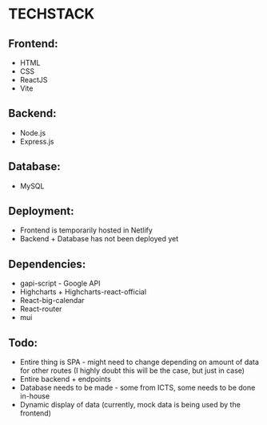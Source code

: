 # TECHSTACK  

## Frontend:  
- HTML
- CSS
- ReactJS
- Vite

## Backend:
- Node.js
- Express.js

## Database:
- MySQL

## Deployment:
- Frontend is temporarily hosted in Netlify
- Backend + Database has not been deployed yet

## Dependencies:
- gapi-script - Google API
- Highcharts + Highcharts-react-official
- React-big-calendar
- React-router
- mui

## Todo:
- Entire thing is SPA - might need to change depending on amount of data for other routes (I highly doubt this will be the case, but just in case)
- Entire backend + endpoints
- Database needs to be made - some from ICTS, some needs to be done in-house
- Dynamic display of data (currently, mock data is being used by the frontend)

